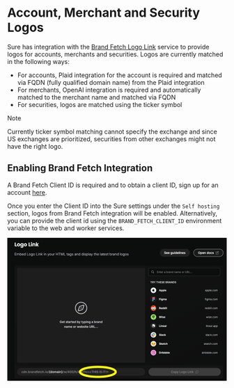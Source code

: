 # Account, Merchant and Security Logos

Sure has integration with the [Brand Fetch Logo Link](https://brandfetch.com/developers/logo-api) service to provide logos for accounts, merchants and securities.
Logos are currently matched in the following ways:

- For accounts, Plaid integration for the account is required and matched via FQDN (fully qualified domain name) from the Plaid integration
- For merchants, OpenAI integration is required and automatically matched to the merchant name and matched via FQDN
- For securities, logos are matched using the ticker symbol

> [!NOTE]
> Currently ticker symbol matching cannot specify the exchange and since US exchanges are prioritized, securities from other exchanges might not have the right logo.

## Enabling Brand Fetch Integration

A Brand Fetch Client ID is required and to obtain a client ID, sign up for an account [here](https://brandfetch.com/developers/logo-api).

Once you enter the Client ID into the Sure settings under the `Self hosting` section, logos from Brand Fetch integration will be enabled.
Alternatively, you can provide the client id using the `BRAND_FETCH_CLIENT_ID` environment variable to the web and worker services.

![CLIENT_ID screenshot](logos-clientid.png)
